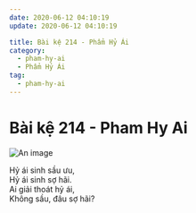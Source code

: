 ```yaml
---
date: 2020-06-12 04:10:19
update: 2020-06-12 04:10:19

title: Bài kệ 214 - Phẩm Hỷ Ái
category:
  - pham-hy-ai
  - Phẩm Hỷ Ái
tag:
  - pham-hy-ai
---
```


# Bài kệ 214 - Pham Hy Ai

![An image](/img/pham-hy-ai/pham-hy-ai-214.jpg)

Hỷ ái sinh sầu ưu,<br>Hỷ ái sinh sợ hãi.<br>Ai giải thoát hỷ ái,<br>Không sầu, đâu sợ hãi?<br>
